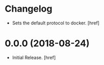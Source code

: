 # Changelog

- Sets the default protocol to docker.
  [href]

# 0.0.0 (2018-08-24)

- Initial Release.
  [href]
